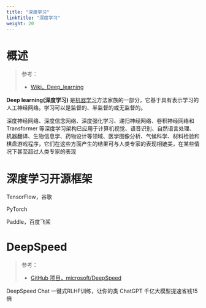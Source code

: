 ```yaml
---
title: "深度学习"
linkTitle: "深度学习"
weight: 20
---
```


# 概述

> 参考：
> 
> - [Wiki，Deep_learning](https://en.wikipedia.org/wiki/Deep_learning)

**Deep learning(深度学习)** 是[机器学习](docs/12.人工智能/机器学习/机器学习.md)方法家族的一部分，它基于具有表示学习的人工神经网络。学习可以是监督的、半监督的或无监督的。

深度神经网络、深度信念网络、深度强化学习、递归神经网络、卷积神经网络和 Transformer 等深度学习架构已应用于计算机视觉、语音识别、自然语言处理、机器翻译、生物信息学、药物设计等领域、医学图像分析、气候科学、材料检验和棋盘游戏程序，它们在这些方面产生的结果可与人类专家的表现相媲美，在某些情况下甚至超过人类专家的表现

# 深度学习开源框架

TensorFlow，谷歌

PyTorch

Paddle，百度飞桨

# DeepSpeed

> 参考：
> 
> - [GitHub 项目，microsoft/DeepSpeed](https://github.com/microsoft/DeepSpeed)

DeepSpeed Chat 一键式RLHF训练，让你的类 ChatGPT 千亿大模型提速省钱15倍